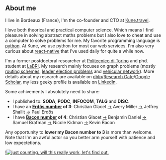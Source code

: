 <!-- <div align="center">
  <a href="https://kune.travel">
    <img src="https://kune.travel/img/kune.png" width=100 /> 
  </a>
</div> -->

## About me

I live in Bordeaux (France), I'm the co-founder and CTO at [Kune.travel][kune.travel]. 

I love both theorical and practical computer science. Which means I find pleasure in solving abstract maths
problems but I also love to cheat and use a computer to solve problems for me. 
My favorite programming language is [python][python]. 
At Kune, we use python for most our web services. I'm also very curious 
about [react-native][RN] that I've used daily for quite a while now.

I'm a former postdoctoral researcher at [Politecnico di Torino][polito] and phd. student at [LaBRI][labri].
My research mainly focuses on graph problems (mostly [routing schemes][routing schemes], [leader election problems][leader election] and [vehicular network][vanet]). More details about my research are available on [dblp][dblp]/[Research Gate][rs gate]/[Google Scholar][google scholar], my less geeky profile is available on [LinkedIn][linkedin].

Some achivements I absolutely need to share:  

- I published to: **SODA**, **PODC**, **INFOCOM**, **TALG** and **DISC**.
- I have an **[Erdős number][erdos number] of 3**: 
  Christian Glacet [→][ref1]
  Avery Miller [→][ref3] 
  Jeffrey Shallit [→][ref2] 
  Paul Erdős
 - I have **[Bacon number][bacon number] of 4**: 
  Christian Glacet [→][hard corner] 
  Benjamin Daniel [→][visiteur du futur] 
  Samuel Brafman [→][grace of monaco] 
  Nicole Kidman [→][in the cut]
  Kevin Bacon 
<!--
- Favorites computer science related topic:
   * [discrete mathematics][discrete maths]/algorithms,
   * [computational complexity],
   * design patterns and programming paradigms,
   * and of course puzzles and riddles of any kind!
-->

Any opportunity to **lower my Bacon number to 3** is more than welcome. Note that I'm an awful actor so you better arm yourself with patience and low expectetions.

<!--
At some point in time I sarted writing some [notes on various computer programming topics][blog] but saddly I don't have enough time to write quality content about this. I'll get back to it next time I have the opportunity to teach :). 
-->

<a href="https://api.countapi.xyz/get/cglacet/visitors">
  !<img src="https://api.countapi.xyz/hit/cglacet/visitors?img" 
       alt="just counting, will this really work, let's find out."
       title="Dont mind me, I'm just counting."
  />
</a>

  [polito]: https://www.polito.it/?lang=en
  [kune.travel]: https://kune.travel/
  [labri]: https://www.labri.fr/
  [blog]: https://github.com/cglacet/Blog#my-publicationsnotes-on-various-subjects
  [ref1]: https://www.researchgate.net/publication/314298091_Time_vs_Information_Tradeoffs_for_Leader_Election_in_Anonymous_Trees
  [ref2]: http://jtnb.cedram.org/item?id=JTNB_1991__3_1_43_0
  [ref3]: https://www.researchgate.net/publication/223312956_Decimations_of_languages_and_state_complexity
  [hard corner]: https://www.imdb.com/title/tt7899572/?ref_=nmbio_mbio
  [visiteur du futur]: https://www.imdb.com/title/tt2473544/?ref_=nm_flmg_act_21
  [grace of monaco]: https://www.imdb.com/title/tt2095649/?ref_=nv_sr_1?ref_=nv_sr_1
  [in the cut]: https://www.imdb.com/title/tt0199626/?ref_=nv_sr_1?ref_=nv_sr_1
  [discrete maths]: https://www.wikiwand.com/en/Discrete_mathematics
  [computational complexity]: https://www.wikiwand.com/en/Computational_complexity
  [python]: https://www.python.org/
  [RN]: https://reactnative.dev/
  [routing schemes]: https://www.wikiwand.com/en/Routing
  [leader election]: https://www.wikiwand.com/en/Leader_election#article_content_wrapper
  [vanet]: https://www.wikiwand.com/fr/Vehicular_Ad-Hoc_Network#article_content_wrapper
  [erdos number]: https://mathscinet.ams.org/mathscinet/collaborationDistance.html
  [bacon number]: https://www.wikiwand.com/en/Six_Degrees_of_Kevin_Bacon
  [dblp]: https://dblp.uni-trier.de/pers/hd/g/Glacet:Christian
  [rs gate]: https://www.researchgate.net/profile/Christian_Glacet
  [google scholar]: https://scholar.google.fr/citations?user=hRsspqQAAAAJ
  [linkedin]: https://www.linkedin.com/in/cglacet/
